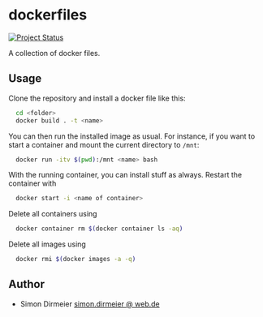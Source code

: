 # dockerfiles

[![Project Status](http://www.repostatus.org/badges/latest/concept.svg)](http://www.repostatus.org/#concept)

A collection of docker files.

## Usage

 Clone the repository and install a docker file like this:

```bash
  cd <folder>
  docker build . -t <name>
```

You can then run the installed image as usual. For instance, if you want to start a container and mount the current directory to `/mnt`:

```bash
  docker run -itv $(pwd):/mnt <name> bash
```

With the running container, you can install stuff as always. Restart the container with

```bash
  docker start -i <name of container>
```

Delete all containers using

```bash
  docker container rm $(docker container ls -aq)
```

Delete all images using

```bash
  docker rmi $(docker images -a -q)
```

## Author

* Simon Dirmeier <a href="mailto:simon.dirmeier @ web.de">simon.dirmeier @ web.de</a>
